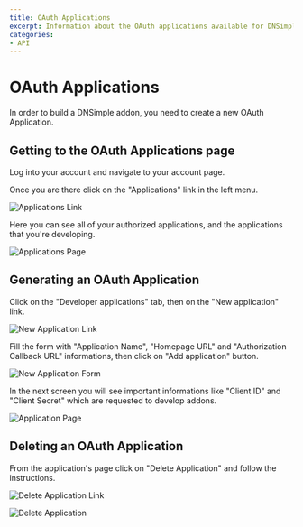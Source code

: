 ```yaml
---
title: OAuth Applications
excerpt: Information about the OAuth applications available for DNSimple API.
categories:
- API
---
```


# OAuth Applications

In order to build a DNSimple addon, you need to create a new OAuth Application.

## Getting to the OAuth Applications page

Log into your account and navigate to your account page.

Once you are there click on the "Applications" link in the left menu.

![Applications Link](/files/applications-link.png)

Here you can see all of your authorized applications, and the applications that you're developing.

![Applications Page](/files/applications.png)

## Generating an OAuth Application

Click on the "Developer applications" tab, then on the "New application" link.

![New Application Link](/files/new-application-link.png)

Fill the form with "Application Name", "Homepage URL" and "Authorization Callback URL" informations, then click on "Add application" button.

![New Application Form](/files/new-application-form.png)

In the next screen you will see important informations like "Client ID" and "Client Secret" which are requested to develop addons.

![Application Page](/files/application-page.png)

## Deleting an OAuth Application

From the application's page click on "Delete Application" and follow the instructions.

![Delete Application Link](/files/delete-application-link.png)

![Delete Application](/files/delete-application.png)

